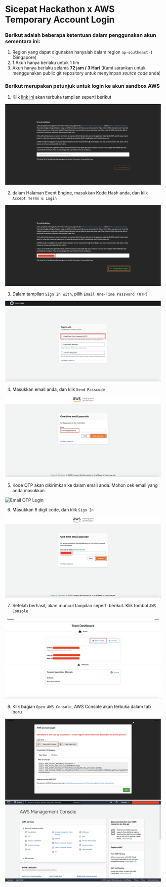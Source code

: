 # Sicepat Hackathon x AWS Temporary Account Login


### Berikut adalah beberapa ketentuan dalam penggunakan akun sementara ini:
1. Region yang dapat digunakan hanyalah dalam region `ap-southeast-1` (Singapore)
2. 1 Akun hanya berlaku untuk 1 tim
3. Akun hanya berlaku selama **72 jam / 3 Hari** (Kami sarankan untuk menggunakan public git repository untuk menyimpan *source code* anda)

### Berikut merupakan petunjuk untuk login ke akun sandbox AWS
1. Klik [link ini](https://dashboard.eventengine.run/login) akan terbuka tampilan seperti berikut
<img src="img/1.png" alt="Event Engine Login"/>

2. dalam Halaman Event Engine, masukkan Kode Hash anda, dan klik `Accept Terms & Login`
<img src="img/2.png" alt="Event Engine Hash"/>

3. Dalam tampilan `Sign in with`, pilih `Email One-Time Password (OTP)`
<img src="img/3.png" alt="Email OTP Input"/>

4. Masukkan email anda, dan klik `Send Passcode`
<img src="img/4.png" alt="Input Email Image"/>

5. Kode OTP akan dikirimkan ke dalam email anda. Mohon cek email yang anda masukkan
<img src="img/5.png" alt="Email OTP Login"/>

6. Masukkan 9 digit code, dan klik `Sign In`
<img src="img/6.png" alt="Sign In"/>

7. Setelah berhasil, akan muncul tampilan seperti berikut. Klik tombol `AWS Console`
<img src="img/7.png" alt="AWS Console Click"/>

8. Klik bagian `Open AWS Console`, AWS Console akan terbuka dalam tab baru
<img src="img/8-1.png" alt="Open AWS Console"/>

<img src="img/8-2.png" alt="AWS Console"/>